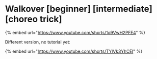 # Walkover \[beginner] \[intermediate] \[choreo trick]

{% embed url="https://www.youtube.com/shorts/1o9VwH2PFE4" %}

Different version, no tutorial yet:

{% embed url="https://www.youtube.com/shorts/TYlVk3YhCEI" %}
